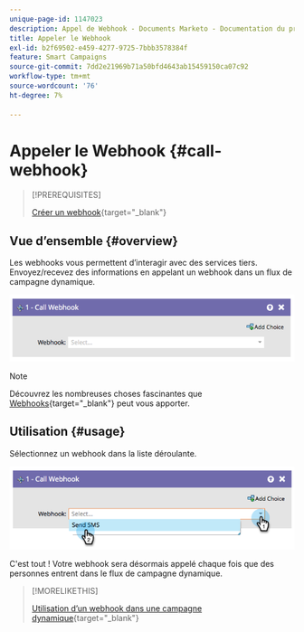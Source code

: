 ```yaml
---
unique-page-id: 1147023
description: Appel de Webhook - Documents Marketo - Documentation du produit
title: Appeler le Webhook
exl-id: b2f69502-e459-4277-9725-7bbb3578384f
feature: Smart Campaigns
source-git-commit: 7dd2e21969b71a50bfd4643ab15459150ca07c92
workflow-type: tm+mt
source-wordcount: '76'
ht-degree: 7%

---
```


# Appeler le Webhook {#call-webhook}

>[!PREREQUISITES]
>
>[Créer un webhook](/help/marketo/product-docs/administration/additional-integrations/create-a-webhook.md){target="_blank"}

## Vue d’ensemble {#overview}

Les webhooks vous permettent d’interagir avec des services tiers. Envoyez/recevez des informations en appelant un webhook dans un flux de campagne dynamique.

![](assets/call-webhook-1.png)

>[!NOTE]
>
>Découvrez les nombreuses choses fascinantes que [Webhooks](https://experienceleague.adobe.com/en/docs/marketo-developer/marketo/webhooks/webhooks){target="_blank"} peut vous apporter.

## Utilisation {#usage}

Sélectionnez un webhook dans la liste déroulante.

![](assets/call-webhook-2.png)

C&#39;est tout ! Votre webhook sera désormais appelé chaque fois que des personnes entrent dans le flux de campagne dynamique.

>[!MORELIKETHIS]
>
>[Utilisation d’un webhook dans une campagne dynamique](/help/marketo/product-docs/core-marketo-concepts/smart-campaigns/flow-actions/use-a-webhook-in-a-smart-campaign.md){target="_blank"}
